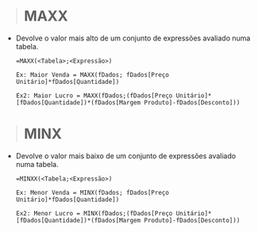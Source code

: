 ># MAXX
* Devolve o valor mais alto de um conjunto de expressões avaliado numa tabela.
    ```
    =MAXX(<Tabela>;<Expressão>)
    
    Ex: Maior Venda = MAXX(fDados; fDados[Preço Unitário]*fDados[Quantidade])
    
    Ex2: Maior Lucro = MAXX(fDados;(fDados[Preço Unitário]*[fDados[Quantidade])*(fDados[Margem Produto]-fDados[Desconto]))
    ```

># MINX
* Devolve o valor mais baixo de um conjunto de expressões avaliado numa tabela.
    ```
    =MINXX(<Tabela;<Expressão>)

    Ex: Menor Venda = MINX(fDados; fDados[Preço Unitário]*fDados[Quantidade])
    
    Ex2: Menor Lucro = MINX(fDados;(fDados[Preço Unitário]*[fDados[Quantidade])*(fDados[Margem Produto]-fDados[Desconto]))
    ```